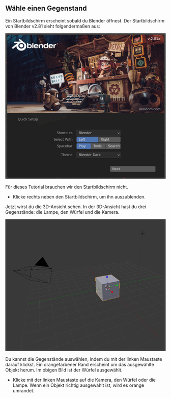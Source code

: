 ## Wähle einen Gegenstand

Ein Startbildschirm erscheint sobald du Blender öffnest. Der Startbildschirm von Blender v2.81 sieht folgendermaßen aus:

![Startbildschirm](images/splash-screen.png)

Für dieses Tutorial brauchen wir den Startbildschirm nicht.

+ Klicke rechts neben den Startbildschirm, um ihn auszublenden.

Jetzt wirst du die 3D-Ansicht sehen. In der 3D-Ansicht hast du drei Gegenstände: die Lampe, den Würfel und die Kamera.

![3D-Ansicht](images/3d-view.png)

Du kannst die Gegenstände auswählen, indem du mit der linken Maustaste darauf klickst. Ein orangefarbener Rand erscheint um das ausgewählte Objekt herum. Im obigen Bild ist der Würfel ausgewählt.

+ Klicke mit der linken Maustaste auf die Kamera, den Würfel oder die Lampe. Wenn ein Objekt richtig ausgewählt ist, wird es orange umrandet.